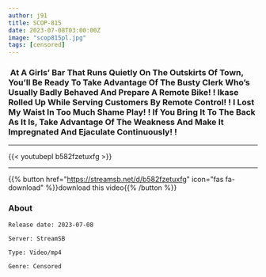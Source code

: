 ```yaml
---
author: j91
title: SCOP-815
date: 2023-07-08T03:00:00Z
image: "scop815pl.jpg"
tags: [censored]
---
```


###  At A Girls’ Bar That Runs Quietly On The Outskirts Of Town, You’ll Be Ready To Take Advantage Of The Busty Clerk Who’s Usually Badly Behaved And Prepare A Remote Bike! ! Ikase Rolled Up While Serving Customers By Remote Control! ! I Lost My Waist In Too Much Shame Play! ! If You Bring It To The Back As It Is, Take Advantage Of The Weakness And Make It Impregnated And Ejaculate Continuously! !
___

{{< youtubepl b582fzetuxfg >}}
___

{{% button href="https://streamsb.net/d/b582fzetuxfg" icon="fas fa-download" %}}download this video{{% /button %}}
### About

`Release date: 2023-07-08`

`Server: StreamSB`

`Type: Video/mp4`

`Genre:	Censored`